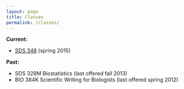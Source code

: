 ```yaml
---
layout: page
title: Classes
permalink: /classes/
---
```


**Current:**

- [SDS 348](/classes/SDS348_spring_2015.html) (spring 2015)

**Past:**

- SDS 328M Biostatistics (last offered fall 2013)
- BIO 384K Scientific Writing for Biologists (last offered spring 2012)
